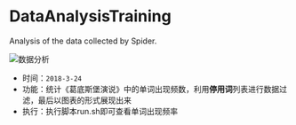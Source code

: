 # DataAnalysisTraining
Analysis of the data collected by Spider.


![数据分析](https://m.qpic.cn/psb?/V14BLyqR3DKLPG/gaq7k0p*NiNmYee015FKObc3VqTnWgarYKCJdfjI5eE!/b/dF4BAAAAAAAA&bo=hwJ4AQAAAAARB8w!&rf=viewer_4)

- 时间：`2018-3-24` 
- 功能：统计《葛底斯堡演说》中的单词出现频数，利用**停用词**列表进行数据过滤，最后以图表的形式展现出来
- 执行：执行脚本run.sh即可查看单词出现频率